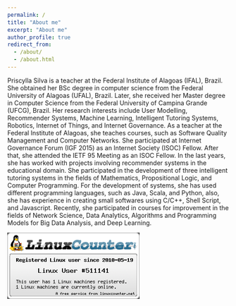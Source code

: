 ```yaml
---
permalink: /
title: "About me"
excerpt: "About me"
author_profile: true
redirect_from: 
  - /about/
  - /about.html
---
```


Priscylla Silva is a teacher at the Federal Institute of Alagoas (IFAL), Brazil. She obtained her BSc degree in computer science from the Federal University of Alagoas (UFAL), Brazil. Later, she received her Master degree in Computer Science from the Federal University of Campina Grande (UFCG), Brazil. Her research interests include User Modelling, Recommender Systems, Machine Learning, Intelligent Tutoring Systems, Robotics, Internet of Things, and Internet Governance. As a teacher at the Federal Institute of Alagoas, she teaches courses, such as Software Quality Management and Computer Networks. She participated at Internet Governance Forum (IGF 2015) as an Internet Society (ISOC) Fellow. After that, she attended the IETF 95 Meeting as an ISOC Fellow. In the last years, she has worked with projects involving recommender systems in the educational domain. She participated in the development of three intelligent tutoring systems in the fields of Mathematics, Propositional Logic, and Computer Programming. For the development of systems, she has used different programming languages, such as Java, Scala, and Python, also, she has experience in creating small softwares using C/C++, Shell Script, and Javascript. Recently, she participated in courses for improvement in the fields of Network Science, Data Analytics, Algorithms and Programming Models for Big Data Analysis, and Deep Learning.

![alt text](https://github.com/coregroup/coregroup.github.io/blob/master/images/linux_counter.png)

